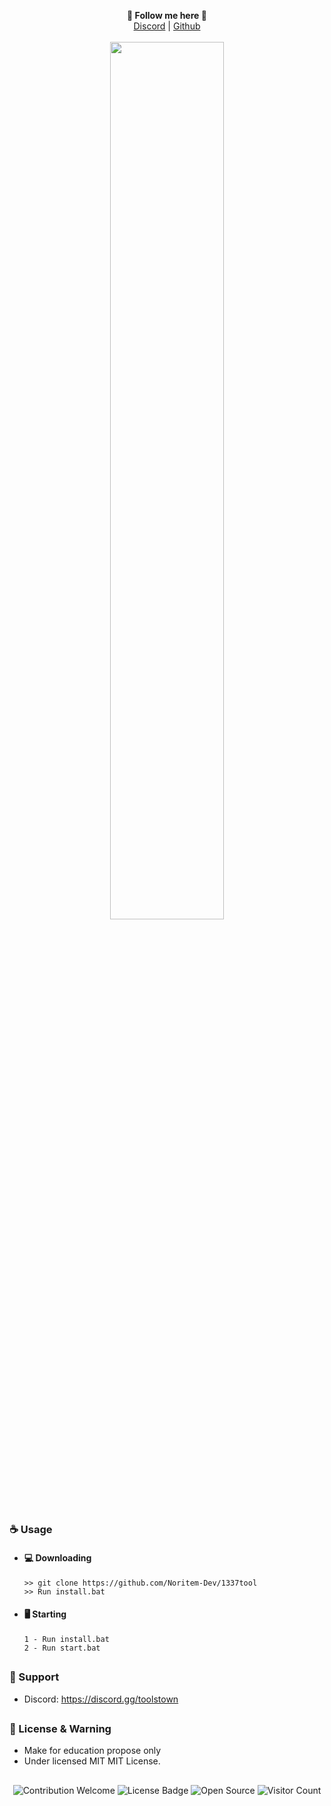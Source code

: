 <p align='center'>
  <b>🦊 Follow me here 🦊</b><br>  
  <a href="https://discord.gg/toolstown">Discord</a> |
  <a href="https://github.com/Noritem-Dev">Github</a><br><br>
  <img src="https://cdn.discordapp.com/attachments/971147952464752643/983338891543191572/unknown.png" style="width: 60%">
</p>

##  


### ☕ Usage  
- #### 💻 Downloading
     ```
    >> git clone https://github.com/Noritem-Dev/1337tool
    >> Run install.bat
    ```
- #### 🖥️ Starting
      1 - Run install.bat
      2 - Run start.bat

##  


### 🧰 Support
- Discord: https://discord.gg/toolstown

##  

### 📜 License & Warning
- Make for education propose only
- Under licensed MIT MIT License.

##  

<p align="center">
  <img src="https://img.shields.io/badge/contributions-welcome-brightgreen.svg?style=flat" alt="Contribution Welcome">
  <img src="https://img.shields.io/badge/License-GPLv3-blue.svg" alt="License Badge">
  <img src="https://badges.frapsoft.com/os/v3/open-source.svg?v=103" alt="Open Source">
  <img src="https://visitor-badge.laobi.icu/badge?page_id=Noritem-Dev.1337tool" alt="Visitor Count">
</p>
